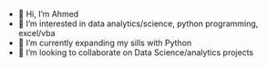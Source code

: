 - 👋 Hi, I’m Ahmed
- 👀 I’m interested in data analytics/science, python programming, excel/vba 
- 🌱 I’m currently expanding my sills with Python  
- 💞️ I’m looking to collaborate on Data Science/analytics projects


<!---
AB-3/AB-3 is a ✨ special ✨ repository because its `README.md` (this file) appears on your GitHub profile.
You can click the Preview link to take a look at your changes.
--->
